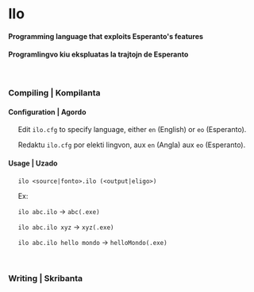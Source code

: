 # Ilo
#### Programming language that exploits Esperanto's features
#### Programlingvo kiu ekspluatas la trajtojn de Esperanto

<br>

### Compiling | Kompilanta

#### Configuration | Agordo
&nbsp;&nbsp;&nbsp;&nbsp; Edit `ilo.cfg` to specify language, either `en` (English) or `eo` (Esperanto).

&nbsp;&nbsp;&nbsp;&nbsp; Redaktu `ilo.cfg` por elekti lingvon, aux `en` (Angla) aux `eo` (Esperanto).

#### Usage | Uzado

&nbsp;&nbsp;&nbsp;&nbsp; `ilo <source|fonto>.ilo (<output|eligo>)`

&nbsp;&nbsp;&nbsp;&nbsp; Ex:

&nbsp;&nbsp;&nbsp;&nbsp; `ilo abc.ilo` -> `abc(.exe)`

&nbsp;&nbsp;&nbsp;&nbsp; `ilo abc.ilo xyz` -> `xyz(.exe)`

&nbsp;&nbsp;&nbsp;&nbsp; `ilo abc.ilo hello mondo` -> `helloMondo(.exe)`

<br>

### Writing | Skribanta
